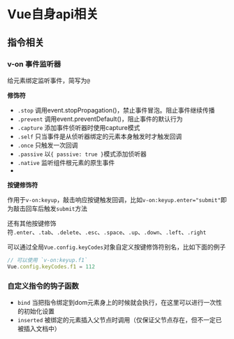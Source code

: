 # Vue自身api相关

## 指令相关

### v-on 事件监听器

给元素绑定监听事件，简写为`@`

**修饰符**

- `.stop` 调用event.stopPropagation()，禁止事件冒泡。阻止事件继续传播
- `.prevent` 调用event.preventDefault()，阻止事件的默认行为
- `.capture` 添加事件侦听器时使用capture模式
- `.self` 只当事件是从侦听器绑定的元素本身触发时才触发回调
- `.once` 只触发一次回调
- `.passive` 以`{ passive: true }`模式添加侦听器
- `.native` 监听组件根元素的原生事件
- 

**按键修饰符**

作用于`v-on:keyup`，敲击响应按键触发回调，比如`v-on:keyup.enter="submit"`即为敲击回车后触发`submit`方法

还有其他按键修饰符`.enter`、`.tab`、`.delete`、`.esc`、`.space`、`.up`、`.down`、`.left`、`.right`

可以通过全局`Vue.config.keyCodes`对象自定义按键修饰符别名，比如下面的例子

```js
// 可以使用 `v-on:keyup.f1`
Vue.config.keyCodes.f1 = 112
```



### 自定义指令的钩子函数

- `bind` 当把指令绑定到dom元素身上的时候就会执行，在这里可以进行一次性的初始化设置
- `inserted` 被绑定的元素插入父节点时调用（仅保证父节点存在，但不一定已被插入文档中）
